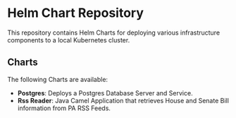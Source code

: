 # Helm Chart Repository

This repository contains Helm Charts for deploying various infrastructure components to a local Kubernetes cluster.

## Charts

The following Charts are available:

* __Postgres__: Deploys a Postgres Database Server and Service.
* __Rss Reader__: Java Camel Application that retrieves House and Senate Bill information from PA RSS Feeds.
